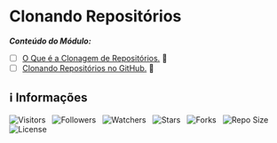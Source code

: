 <!-- Título -->
# Clonando Repositórios

***Conteúdo do Módulo:***

* [ ] [O Que é a Clonagem de Repositórios.](https://github.com/Devsggeknerd/cla-o-que-clo-rep-clo-rep-git-fun-bas) &#128679;
* [ ] [Clonando Repositórios no GitHub.](https://github.com/Devsgeeknerd/cla-clo-rep-hub-clo-rep-git-fun-bas) &#128679;

<!-- Informações -->
## &#8505; Informações

![Visitors](https://api.visitorbadge.io/api/visitors?path=Devsgeeknerd%2Fmod-clo-rep-git-fun-bas&label=Visitantes&labelColor=%23700070&labelStyle=none&countColor=%23000fff&style=plastic&color=%23ffffff "Total de Visitantes")
&nbsp;
![Followers](https://img.shields.io/github/followers/Devsgeeknerd?style=p&label=Seguidores&labelColor=800080&color=000fff "Total de Seguidores")
&nbsp;
![Watchers](https://img.shields.io/github/watchers/Devsgeeknerd/mod-clo-rep-git-fun-bas?style=p&label=Observadores&labelColor=800080&color=000fff "Total de Observadores")
&nbsp;
![Stars](https://img.shields.io/github/stars/Devsgeeknerd/mod-clo-rep-git-fun-bas?style=p&label=Estrelas&labelColor=800080&color=000fff "Total de Estrelas")
&nbsp;
![Forks](https://img.shields.io/github/forks/Devsgeeknerd/mod-clo-rep-git-fun-bas?style=p&label=Bifurcações&labelColor=800080&color=000fff "Total de Bifurcações")
&nbsp;
![Repo Size](https://img.shields.io/github/repo-size/Devsgeeknerd/mod-clo-rep-git-fun-bas?style=p&label=Tamanho&labelColor=800080&color=000fff "Tamanho do Repositório")
&nbsp;
![License](https://img.shields.io/github/license/Devsgeeknerd/mod-clo-rep-git-fun-bas?style=p&label=Licença&labelColor=800080&color=000fff "Licença do Repositório")

